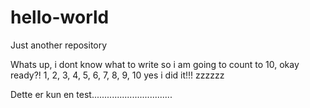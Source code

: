 # hello-world
Just another repository


Whats up, i dont know what to write so i am going to count to 10, okay ready?!
1, 2, 3, 4, 5, 6, 7, 8, 9, 10 yes i did it!!!
zzzzzz


Dette er kun en test................................